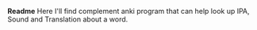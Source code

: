 **Readme**
Here I'll find complement anki program that can help look up  IPA, Sound and Translation about a word.
